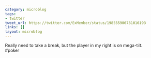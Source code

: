 ```yaml
---
category: microblog
tags:
- twitter
tweet_url: https://twitter.com/ExMember/status/198555906731016193
links: []
layout: microblog
---
```

Really need to take a break, but the player in my right is on mega-tilt. #poker
